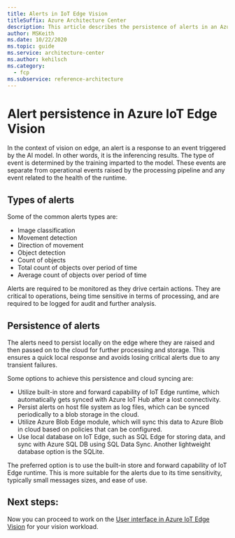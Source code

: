 ```yaml
---
title: Alerts in IoT Edge Vision
titleSuffix: Azure Architecture Center
description: This article describes the persistence of alerts in an Azure IoT Edge Vision solution.
author: MSKeith
ms.date: 10/22/2020
ms.topic: guide
ms.service: architecture-center
ms.author: kehilsch
ms.category:
  - fcp
ms.subservice: reference-architecture
---
```


# Alert persistence in Azure IoT Edge Vision

In the context of vision on edge, an alert is a response to an event triggered by the AI model. In other words, it is the inferencing results. The type of event is determined by the training imparted to the model. These events are separate from operational events raised by the processing pipeline and any event related to the health of the runtime.

## Types of alerts 

Some of the common alerts types are:

* Image classification
* Movement detection
* Direction of movement
* Object detection
* Count of objects
* Total count of objects over period of time
* Average count of objects over period of time

Alerts are required to be monitored as they drive certain actions. They are critical to operations, being time sensitive in terms of processing, and are required to be logged for audit and further analysis.

## Persistence of alerts

The alerts need to persist locally on the edge where they are raised and then passed on to the cloud for further processing and storage. This ensures a quick local response and avoids losing critical alerts due to any transient failures.

Some options to achieve this persistence and cloud syncing are:

* Utilize built-in store and forward capability of IoT Edge runtime, which automatically gets synced with Azure IoT Hub after a lost connectivity.
* Persist alerts on host file system as log files, which can be synced periodically to a blob storage in the cloud.
* Utilize Azure Blob Edge module, which will sync this data to Azure Blob in cloud based on policies that can be configured.
* Use local database on IoT Edge, such as SQL Edge for storing data, and sync with Azure SQL DB using SQL Data Sync. Another lightweight database option is the SQLite.

The preferred option is to use the built-in store and forward capability of IoT Edge runtime. This is more suitable for the alerts due to its time sensitivity, typically small messages sizes, and ease of use.

## Next steps: 

Now you can proceed to work on the [User interface in Azure IoT Edge Vision](./iot-edge-user-interface.md) for your vision workload.